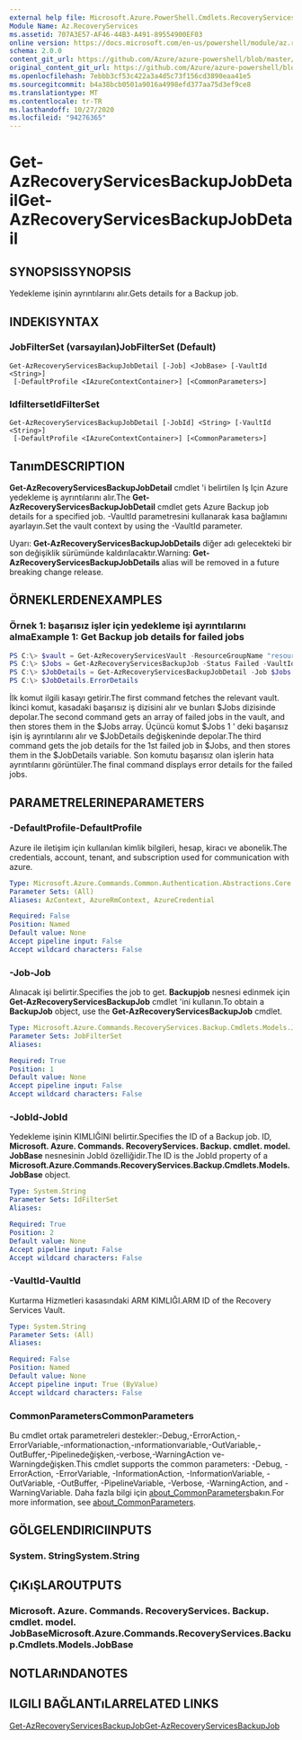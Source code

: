 ```yaml
---
external help file: Microsoft.Azure.PowerShell.Cmdlets.RecoveryServices.Backup.dll-Help.xml
Module Name: Az.RecoveryServices
ms.assetid: 707A3E57-AF46-44B3-A491-89554900EF03
online version: https://docs.microsoft.com/en-us/powershell/module/az.recoveryservices/get-azrecoveryservicesbackupjobdetail
schema: 2.0.0
content_git_url: https://github.com/Azure/azure-powershell/blob/master/src/RecoveryServices/RecoveryServices/help/Get-AzRecoveryServicesBackupJobDetail.md
original_content_git_url: https://github.com/Azure/azure-powershell/blob/master/src/RecoveryServices/RecoveryServices/help/Get-AzRecoveryServicesBackupJobDetail.md
ms.openlocfilehash: 7ebbb3cf53c422a3a4d5c73f156cd3890eaa41e5
ms.sourcegitcommit: b4a38bcb0501a9016a4998efd377aa75d3ef9ce8
ms.translationtype: MT
ms.contentlocale: tr-TR
ms.lasthandoff: 10/27/2020
ms.locfileid: "94276365"
---
```

# <span data-ttu-id="7c951-101">Get-AzRecoveryServicesBackupJobDetail</span><span class="sxs-lookup"><span data-stu-id="7c951-101">Get-AzRecoveryServicesBackupJobDetail</span></span>

## <span data-ttu-id="7c951-102">SYNOPSIS</span><span class="sxs-lookup"><span data-stu-id="7c951-102">SYNOPSIS</span></span>

<span data-ttu-id="7c951-103">Yedekleme işinin ayrıntılarını alır.</span><span class="sxs-lookup"><span data-stu-id="7c951-103">Gets details for a Backup job.</span></span>

## <span data-ttu-id="7c951-104">INDEKI</span><span class="sxs-lookup"><span data-stu-id="7c951-104">SYNTAX</span></span>

### <span data-ttu-id="7c951-105">JobFilterSet (varsayılan)</span><span class="sxs-lookup"><span data-stu-id="7c951-105">JobFilterSet (Default)</span></span>
```
Get-AzRecoveryServicesBackupJobDetail [-Job] <JobBase> [-VaultId <String>]
 [-DefaultProfile <IAzureContextContainer>] [<CommonParameters>]
```

### <span data-ttu-id="7c951-106">Idfilterset</span><span class="sxs-lookup"><span data-stu-id="7c951-106">IdFilterSet</span></span>
```
Get-AzRecoveryServicesBackupJobDetail [-JobId] <String> [-VaultId <String>]
 [-DefaultProfile <IAzureContextContainer>] [<CommonParameters>]
```

## <span data-ttu-id="7c951-107">Tanım</span><span class="sxs-lookup"><span data-stu-id="7c951-107">DESCRIPTION</span></span>

<span data-ttu-id="7c951-108">**Get-AzRecoveryServicesBackupJobDetail** cmdlet 'i belirtilen Iş Için Azure yedekleme iş ayrıntılarını alır.</span><span class="sxs-lookup"><span data-stu-id="7c951-108">The **Get-AzRecoveryServicesBackupJobDetail** cmdlet gets Azure Backup job details for a specified job.</span></span>
<span data-ttu-id="7c951-109">-VaultId parametresini kullanarak kasa bağlamını ayarlayın.</span><span class="sxs-lookup"><span data-stu-id="7c951-109">Set the vault context by using the -VaultId parameter.</span></span>

<span data-ttu-id="7c951-110">Uyarı: **Get-AzRecoveryServicesBackupJobDetails** diğer adı gelecekteki bir son değişiklik sürümünde kaldırılacaktır.</span><span class="sxs-lookup"><span data-stu-id="7c951-110">Warning: **Get-AzRecoveryServicesBackupJobDetails** alias will be removed in a future breaking change release.</span></span>

## <span data-ttu-id="7c951-111">ÖRNEKLERDEN</span><span class="sxs-lookup"><span data-stu-id="7c951-111">EXAMPLES</span></span>

### <span data-ttu-id="7c951-112">Örnek 1: başarısız işler için yedekleme işi ayrıntılarını alma</span><span class="sxs-lookup"><span data-stu-id="7c951-112">Example 1: Get Backup job details for failed jobs</span></span>

```powershell
PS C:\> $vault = Get-AzRecoveryServicesVault -ResourceGroupName "resourceGroup" -Name "vaultName"
PS C:\> $Jobs = Get-AzRecoveryServicesBackupJob -Status Failed -VaultId $vault.ID
PS C:\> $JobDetails = Get-AzRecoveryServicesBackupJobDetail -Job $Jobs[0] -VaultId $vault.ID
PS C:\> $JobDetails.ErrorDetails
```

<span data-ttu-id="7c951-113">İlk komut ilgili kasayı getirir.</span><span class="sxs-lookup"><span data-stu-id="7c951-113">The first command fetches the relevant vault.</span></span> <span data-ttu-id="7c951-114">İkinci komut, kasadaki başarısız iş dizisini alır ve bunları $Jobs dizisinde depolar.</span><span class="sxs-lookup"><span data-stu-id="7c951-114">The second command gets an array of failed jobs in the vault, and then stores them in the $Jobs array.</span></span>
<span data-ttu-id="7c951-115">Üçüncü komut $Jobs 1 ' deki başarısız işin iş ayrıntılarını alır ve $JobDetails değişkeninde depolar.</span><span class="sxs-lookup"><span data-stu-id="7c951-115">The third command gets the job details for the 1st failed job in $Jobs, and then stores them in the $JobDetails variable.</span></span>
<span data-ttu-id="7c951-116">Son komutu başarısız olan işlerin hata ayrıntılarını görüntüler.</span><span class="sxs-lookup"><span data-stu-id="7c951-116">The final command displays error details for the failed jobs.</span></span>

## <span data-ttu-id="7c951-117">PARAMETRELERINE</span><span class="sxs-lookup"><span data-stu-id="7c951-117">PARAMETERS</span></span>

### <span data-ttu-id="7c951-118">-DefaultProfile</span><span class="sxs-lookup"><span data-stu-id="7c951-118">-DefaultProfile</span></span>

<span data-ttu-id="7c951-119">Azure ile iletişim için kullanılan kimlik bilgileri, hesap, kiracı ve abonelik.</span><span class="sxs-lookup"><span data-stu-id="7c951-119">The credentials, account, tenant, and subscription used for communication with azure.</span></span>

```yaml
Type: Microsoft.Azure.Commands.Common.Authentication.Abstractions.Core.IAzureContextContainer
Parameter Sets: (All)
Aliases: AzContext, AzureRmContext, AzureCredential

Required: False
Position: Named
Default value: None
Accept pipeline input: False
Accept wildcard characters: False
```

### <span data-ttu-id="7c951-120">-Job</span><span class="sxs-lookup"><span data-stu-id="7c951-120">-Job</span></span>

<span data-ttu-id="7c951-121">Alınacak işi belirtir.</span><span class="sxs-lookup"><span data-stu-id="7c951-121">Specifies the job to get.</span></span>
<span data-ttu-id="7c951-122">**Backupjob** nesnesi edinmek için **Get-AzRecoveryServicesBackupJob** cmdlet 'ini kullanın.</span><span class="sxs-lookup"><span data-stu-id="7c951-122">To obtain a **BackupJob** object, use the **Get-AzRecoveryServicesBackupJob** cmdlet.</span></span>

```yaml
Type: Microsoft.Azure.Commands.RecoveryServices.Backup.Cmdlets.Models.JobBase
Parameter Sets: JobFilterSet
Aliases:

Required: True
Position: 1
Default value: None
Accept pipeline input: False
Accept wildcard characters: False
```

### <span data-ttu-id="7c951-123">-JobId</span><span class="sxs-lookup"><span data-stu-id="7c951-123">-JobId</span></span>

<span data-ttu-id="7c951-124">Yedekleme işinin KIMLIĞINI belirtir.</span><span class="sxs-lookup"><span data-stu-id="7c951-124">Specifies the ID of a Backup job.</span></span>
<span data-ttu-id="7c951-125">ID, **Microsoft. Azure. Commands. RecoveryServices. Backup. cmdlet. model. JobBase** nesnesinin JobId özelliğidir.</span><span class="sxs-lookup"><span data-stu-id="7c951-125">The ID is the JobId property of a **Microsoft.Azure.Commands.RecoveryServices.Backup.Cmdlets.Models.JobBase** object.</span></span>

```yaml
Type: System.String
Parameter Sets: IdFilterSet
Aliases:

Required: True
Position: 2
Default value: None
Accept pipeline input: False
Accept wildcard characters: False
```

### <span data-ttu-id="7c951-126">-VaultId</span><span class="sxs-lookup"><span data-stu-id="7c951-126">-VaultId</span></span>

<span data-ttu-id="7c951-127">Kurtarma Hizmetleri kasasındaki ARM KIMLIĞI.</span><span class="sxs-lookup"><span data-stu-id="7c951-127">ARM ID of the Recovery Services Vault.</span></span>

```yaml
Type: System.String
Parameter Sets: (All)
Aliases:

Required: False
Position: Named
Default value: None
Accept pipeline input: True (ByValue)
Accept wildcard characters: False
```

### <span data-ttu-id="7c951-128">CommonParameters</span><span class="sxs-lookup"><span data-stu-id="7c951-128">CommonParameters</span></span>
<span data-ttu-id="7c951-129">Bu cmdlet ortak parametreleri destekler:-Debug,-ErrorAction,-ErrorVariable,-ınformationaction,-ınformationvariable,-OutVariable,-OutBuffer,-Pipelinedeğişken,-verbose,-WarningAction ve-Warningdeğişken.</span><span class="sxs-lookup"><span data-stu-id="7c951-129">This cmdlet supports the common parameters: -Debug, -ErrorAction, -ErrorVariable, -InformationAction, -InformationVariable, -OutVariable, -OutBuffer, -PipelineVariable, -Verbose, -WarningAction, and -WarningVariable.</span></span> <span data-ttu-id="7c951-130">Daha fazla bilgi için [about_CommonParameters](http://go.microsoft.com/fwlink/?LinkID=113216)bakın.</span><span class="sxs-lookup"><span data-stu-id="7c951-130">For more information, see [about_CommonParameters](http://go.microsoft.com/fwlink/?LinkID=113216).</span></span>

## <span data-ttu-id="7c951-131">GÖLGELENDIRICI</span><span class="sxs-lookup"><span data-stu-id="7c951-131">INPUTS</span></span>

### <span data-ttu-id="7c951-132">System. String</span><span class="sxs-lookup"><span data-stu-id="7c951-132">System.String</span></span>

## <span data-ttu-id="7c951-133">ÇıKıŞLAR</span><span class="sxs-lookup"><span data-stu-id="7c951-133">OUTPUTS</span></span>

### <span data-ttu-id="7c951-134">Microsoft. Azure. Commands. RecoveryServices. Backup. cmdlet. model. JobBase</span><span class="sxs-lookup"><span data-stu-id="7c951-134">Microsoft.Azure.Commands.RecoveryServices.Backup.Cmdlets.Models.JobBase</span></span>

## <span data-ttu-id="7c951-135">NOTLARıNDA</span><span class="sxs-lookup"><span data-stu-id="7c951-135">NOTES</span></span>

## <span data-ttu-id="7c951-136">ILGILI BAĞLANTıLAR</span><span class="sxs-lookup"><span data-stu-id="7c951-136">RELATED LINKS</span></span>

[<span data-ttu-id="7c951-137">Get-AzRecoveryServicesBackupJob</span><span class="sxs-lookup"><span data-stu-id="7c951-137">Get-AzRecoveryServicesBackupJob</span></span>](./Get-AzRecoveryServicesBackupJob.md)
